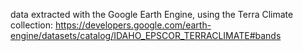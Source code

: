 data extracted with the Google Earth Engine, using the Terra Climate collection:
https://developers.google.com/earth-engine/datasets/catalog/IDAHO_EPSCOR_TERRACLIMATE#bands
